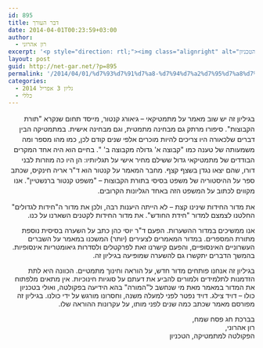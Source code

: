 ```yaml
---
id: 895
title: דבר העורך
date: 2014-04-01T00:23:59+03:00
author:
  - רון אהרוני
excerpt: '<p style="direction: rtl;"><img class="alignright" alt="רון אהרוני,הפקולטה למתמטיקה, הטכניון" src="http://net-gar.net/wp-content/uploads/2014/01/orech.jpg" width="81" height="81" />בגיליון זה מובא סיפורו של גיאורג קנטור, מייסד תחום שנקרא "תורת הקבוצות", אשר סיפורו מרתק גם בפן המתמטי וגם בפן האישי, עשינו שינויים במדור החידות פתחנו מדור חדש בשם הוראה מטמטית, ד"ר יוסי כהן הביא לנו עוד מאמר קליל ומעניין בתורת המספרים ועוד ועוד,קריאה מהנה וחג פסח שמח</p>'
layout: post
guid: http://net-gar.net/?p=895
permalink: '/2014/04/01/%d7%93%d7%91%d7%a8-%d7%94%d7%a2%d7%95%d7%a8%d7%9a-3/'
categories:
  - גליון 3 אפריל 2014
  - כללי
---
```

<p dir="RTL">
  <span style="font-size: 14px; line-height: 1.5em;">בגיליון זה יש שוב מאמר על מתמטיקאי – גיאורג קנטור, מייסד תחום שנקרא "תורת הקבוצות". סיפורו מרתק גם מבחינה מתמטית, וגם מבחינה אישית. במתמטיקה הבין דברים שלכאורה היו צריכים להיות מוכרים אלפי שנים קודם לכן, כמו מהו מספר ומה משמעותה של טענה כמו "קבוצה א' גדולה מקבוצה ב' ". בחיים הוא היה אחד המקרים הבודדים של מתמטיקאי גדול ששילם מחיר אישי על תגליותיו: הן היו כה מוזרות לבני דורו, שהם יצאו נגדן בשצף קצף. מחבר המאמר על קנטור הוא ד"ר אריה חינקיס, שכתב ספר על ההיסטוריה של משפט בסיסי בתורת הקבוצות – "משפט קנטור ברנשטיין". אנו מקווים לכתוב על המשפט הזה באחד הגליונות הקרובים.</span>
</p>

<p dir="RTL">
  את מדור החידות שינינו קצת – לא הייתה היענות רבה, ולכן את מדור ה"חידות לגדולים" החלטנו לצמצם למדור "חידת החודש". את מדור החידות לקטנים השארנו על כנו.
</p>

<p dir="RTL">
  אנו ממשיכים במדור ההשערות. הפעם ד"ר יוסי כהן כתב על השערה בסיסית נוספת מתורת המספרים. במדור המאמרים לצעירים (יותר) המשכנו במאמר על השברים העשרוניים האינסופיים, והפעם קישרנו זאת לפרקטלים ולסדרות גיאומטריות אינסופיות. בהמשך הדברים יתקשרו גם להשערה שמופיעה בגיליון זה.
</p>

<p dir="RTL">
  בגיליון זה אנחנו פותחים מדור חדש, על הוראה וחינוך מתמטיים. הכוונה היא לתת הזדמנות לתלמידים ולמורים להביע את דעתם על סוגיות חינוכיות. אין מתאים מלפתוח את המדור במאמר מאת מי שנחשב ל"המורה" בהא הידיעה בפקולטה, ואולי בטכניון כולו – דויד צילג. דויד נפטר לפני למעלה משנה, וחסרונו מורגש על ידי כולנו. בגיליון זה מפורסם מאמר שכתב כמה שנים לפני מותו, על עקרונות ההוראה שלו.
</p>

<p dir="RTL">
  בברכת חג פסח שמח,<br /> רון אהרוני,<br /> הפקולטה למתמטיקה, הטכניון
</p>